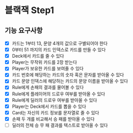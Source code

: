 # 블랙잭 Step1

## 기능 요구사항
- [x] 카드는 1부터 13, 문양 4개의 값으로 구별되어야 한다
- [x] 0부터 51 까지의 카드 인덱스로 카드를 만들 수 있다
- [x] Deck에서 카드를 줄 수 있다
- [x] Player는 무작위 카드를 2장 받는다
- [x] Player가 보유한 카드를 보여줄 수 있다
- [x] 카드 번호에 해당하는 카드의 숫자 혹은 문자를 받아올 수 있다 
- [x] 카드 문양 인덱스에 해당하는 카드의 문양 이름을 받아올 수 있다
- [x] Rule에게 손패의 결과를 물어볼 수 있다
- [x] Rule에게 플레이어의 드로우 여부를 받아올 수 있다
- [x] Rule에게 딜러의 드로우 여부를 받아올 수 있다
- [x] Player는 Deck에서 카드를 뽑을 수 있다
- [x] Card는 자신의 카드 정보를 문자열로 줄 수 있다
- [x] 손패 두 개를 비교해서 승 패를 받아올 수 있다
- [ ] 딜러의 전체 승 무 패 결과를 텍스트로 받아올 수 있다